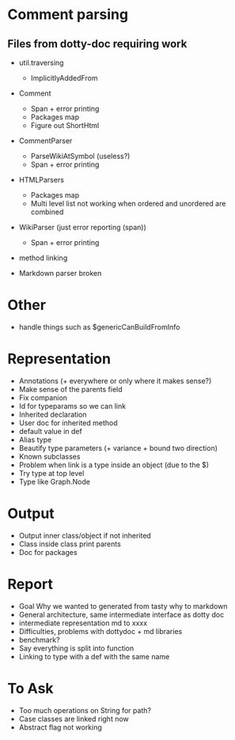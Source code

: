 # Comment parsing
## Files from dotty-doc requiring work
* util.traversing
  * ImplicitlyAddedFrom
* Comment
  * Span + error printing
  * Packages map
  * Figure out ShortHtml
* CommentParser
  * ParseWikiAtSymbol (useless?)
  * Span + error printing
* HTMLParsers
  * Packages map
  * Multi level list not working when ordered and unordered are combined
* WikiParser (just error reporting (span))
  * Span + error printing

* method linking
* Markdown parser broken

# Other
* handle things such as $genericCanBuildFromInfo

# Representation
* Annotations (+ everywhere or only where it makes sense?)
* Make sense of the parents field
* Fix companion
* Id for typeparams so we can link
* Inherited declaration
* User doc for inherited method
* default value in def
* Alias type
* Beautify type parameters (+ variance + bound two direction)
* Known subclasses
* Problem when link is a type inside an object (due to the $)
* Try type at top level
* Type like Graph.Node

# Output
* Output inner class/object if not inherited
* Class inside class print parents
* Doc for packages

# Report
* Goal Why we wanted to generated from tasty why to markdown
* General architecture, same intermediate interface as dotty doc
* intermediate representation md to xxxx
* Difficulties, problems with dottydoc + md libraries
* benchmark?
* Say everything is split into function
* Linking to type with a def with the same name

# To Ask
* Too much operations on String for path?
* Case classes are linked right now
* Abstract flag not working